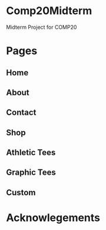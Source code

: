 # Comp20Midterm
Midterm Project for COMP20

# Pages
## Home
## About
## Contact
## Shop
## Athletic Tees
## Graphic Tees
## Custom

# Acknowlegements